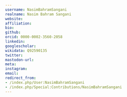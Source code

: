 ```yaml
---
username: NasimBahramSangani
realname: Nasim Bahram Sangani
website: 
affiliation: 
bio: 
github: 
orcid: 0000-0002-3560-2058
linkedin: 
googlescholar: 
wikidata: Q92590135
twitter: 
mastodon-url: 
meta:
instagram:
email:
redirect_from:
- /index.php/User:NasimBahramSangani
- /index.php/Special:Contributions/NasimBahramSangani
---
```

